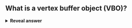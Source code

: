 ## What is a vertex buffer object (VBO)?
<details>
<summary><b>Reveal answer</b></summary>
Vertex arrays that are stored in the GPU memory (instead of cpu -&gt; gpu everytime)
</details>
